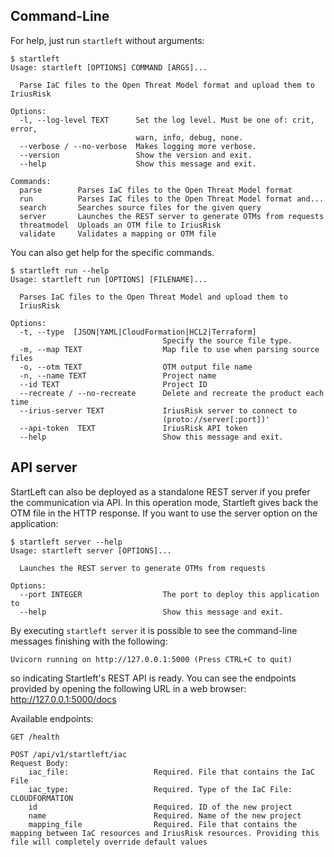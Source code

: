 ## Command-Line
For help, just run `startleft` without arguments:

```
$ startleft
Usage: startleft [OPTIONS] COMMAND [ARGS]...

  Parse IaC files to the Open Threat Model format and upload them to IriusRisk

Options:
  -l, --log-level TEXT      Set the log level. Must be one of: crit, error,
                            warn, info, debug, none.
  --verbose / --no-verbose  Makes logging more verbose.
  --version                 Show the version and exit.
  --help                    Show this message and exit.

Commands:
  parse        Parses IaC files to the Open Threat Model format
  run          Parses IaC files to the Open Threat Model format and...
  search       Searches source files for the given query
  server       Launches the REST server to generate OTMs from requests
  threatmodel  Uploads an OTM file to IriusRisk
  validate     Validates a mapping or OTM file
```

You can also get help for the specific commands.

```
$ startleft run --help
Usage: startleft run [OPTIONS] [FILENAME]...

  Parses IaC files to the Open Threat Model and upload them to 
  IriusRisk

Options:
  -t, --type  [JSON|YAML|CloudFormation|HCL2|Terraform]
                                  Specify the source file type.
  -m, --map TEXT                  Map file to use when parsing source files
  -o, --otm TEXT                  OTM output file name
  -n, --name TEXT                 Project name
  --id TEXT                       Project ID
  --recreate / --no-recreate      Delete and recreate the product each time
  --irius-server TEXT             IriusRisk server to connect to
                                  (proto://server[:port])'
  --api-token  TEXT               IriusRisk API token
  --help                          Show this message and exit.
```

## API server

StartLeft can also be deployed as a standalone REST server if you prefer the communication via API.
In this operation mode, Startleft gives back the OTM file in the HTTP response. 
If you want to use the server option on the application:

```
$ startleft server --help
Usage: startleft server [OPTIONS]...

  Launches the REST server to generate OTMs from requests

Options:
  --port INTEGER                  The port to deploy this application to
  --help                          Show this message and exit.

```

By executing `startleft server` it is possible to see the command-line messages finishing with the following:

```Uvicorn running on http://127.0.0.1:5000 (Press CTRL+C to quit)```

so indicating Startleft's REST API is ready. You can see the endpoints provided by opening the following URL in a web browser: http://127.0.0.1:5000/docs

Available endpoints:
```
GET /health
```
```
POST /api/v1/startleft/iac
Request Body:
    iac_file:                   Required. File that contains the IaC File
    iac_type:                   Required. Type of the IaC File: CLOUDFORMATION
    id                          Required. ID of the new project
    name                        Required. Name of the new project
    mapping_file                Required. File that contains the mapping between IaC resources and IriusRisk resources. Providing this file will completely override default values
```
